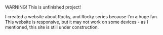 WARNING! This is unfinished project!

I created a website about Rocky, and Rocky series because I'm a huge fan.
This website is responsive, but it may not work on some devices - as I 
mentioned, this site is still under construction.
